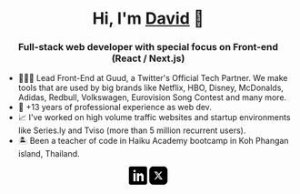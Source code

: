 <h1 align="center">Hi, I'm <a href="https://davidmaillo.com" target="_blank">David</a> 👋</h1>

<h3 align="center">Full-stack web developer with special focus on Front-end (React / Next.js)</h3>

- 👨🏻‍💻 Lead Front-End at Guud, a Twitter's Official Tech Partner. We make tools that are used by big brands like Netflix, HBO, Disney, McDonalds, Adidas, Redbull, Volkswagen, Eurovision Song Contest and many more.
- 🌇 +13 years of professional experience as web dev.
- 📈 I've worked on high volume traffic websites and startup environments like Series.ly and Tviso (more than 5 million recurrent users).
- 🏝 Been a teacher of code in Haiku Academy bootcamp in Koh Phangan island, Thailand.


<p align="center">
  <a href="https://www.linkedin.com/in/davidmaillo"><img alt="LinkedIn" title="LinkedIn" height="32" width="32" src="assets/linkedin-black.svg"></a>
  <a href="https://twitter.com/davidmaillo"><img alt="Twitter" title="Twitter" height="32" width="32" src="assets/x.svg"></a>
</p>
